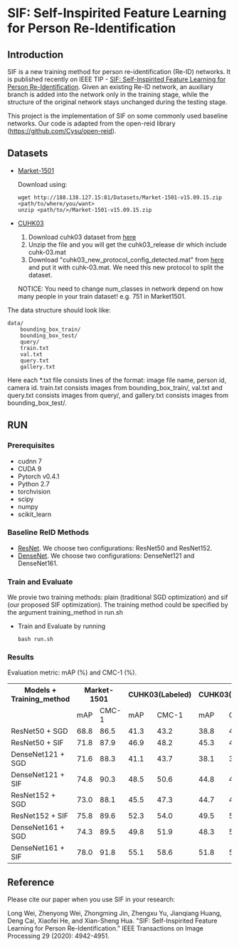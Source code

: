 # SIF: Self-Inspirited Feature Learning for Person Re-Identification
## Introduction

SIF is a new training method for person re-identification (Re-ID) networks. It is published recently on IEEE TIP - [SIF: Self-Inspirited Feature Learning for Person Re-Identification](https://ieeexplore.ieee.org/document/9024230).
Given an existing Re-ID network, an auxiliary branch is added into the network only in the training stage, while the structure of the original network stays unchanged during the testing stage. 

This project is the implementation of SIF on some commonly used baseline networks. Our code is adapted from the open-reid library (https://github.com/Cysu/open-reid).

## Datasets
* [Market-1501](http://www.liangzheng.com.cn/Project/project_reid.html)
  
    Download using: 
        
      wget http://188.138.127.15:81/Datasets/Market-1501-v15.09.15.zip <path/to/where/you/want>
      unzip <path/to/>/Market-1501-v15.09.15.zip
  
* [CUHK03](http://www.ee.cuhk.edu.hk/~xgwang/CUHK_identification.html)

  1. Download cuhk03 dataset from [here](http://www.ee.cuhk.edu.hk/~xgwang/CUHK_identification.html)
  2. Unzip the file and you will get the cuhk03_release dir which include cuhk-03.mat
  3. Download "cuhk03_new_protocol_config_detected.mat" from [here](https://github.com/zhunzhong07/person-re-ranking/tree/master/evaluation/data/CUHK03) and put it with cuhk-03.mat. We need this new protocol to split the dataset.
  
  NOTICE: You need to change num_classes in network depend on how many people in your train dataset! e.g. 751 in Market1501.

The data structure should look like:
    
  ```
  data/
      bounding_box_train/
      bounding_box_test/
      query/
      train.txt   
      val.txt
      query.txt
      gallery.txt
  ```
  Here each *.txt file consists lines of the format: image file name, person id, camera id.
  train.txt consists images from bounding_box_train/, val.txt and query.txt consists images from query/, and gallery.txt consists images from bounding_box_test/.

## RUN
### Prerequisites

+ cudnn 7
+ CUDA 9
+ Pytorch v0.4.1
+ Python 2.7
+ torchvision
+ scipy
+ numpy
+ scikit_learn

### Baseline ReID Methods

+ [ResNet](https://arxiv.org/abs/1512.03385). We choose two configurations: ResNet50 and ResNet152.
+ [DenseNet](https://arxiv.org/abs/1608.06993). We choose two configurations: DenseNet121 and DenseNet161.

### Train and Evaluate
We provie two training methods: plain (traditional SGD optimization) and sif (our proposed SIF optimization). The training method could be specified by the argument training_method in run.sh

* Train and Evaluate by running
  ```
  bash run.sh
  ```

### Results
Evaluation metric: mAP (%) and CMC-1 (%). 

<table>
  <tr>
    <th>Models + Training_method</th> 
    <th colspan="2">Market-1501</th>
    <th colspan="2">CUHK03(Labeled)</th>
    <th colspan="2">CUHK03(Detected)</th>
    <th colspan="2">DukeMTMC-reID</th>
  </tr>
  <tr>
    <td></td>
    <td>mAP</td>
    <td>CMC-1</td>
    <td>mAP</td>
    <td>CMC-1</td>
    <td>mAP</td>
    <td>CMC-1</td>
    <td>mAP</td>
    <td>CMC-1</td>
  </tr>
  <tr>
    <td>ResNet50 + SGD</td>
    <td>68.8</td>
    <td>86.5</td>
    <td>41.3</td>
    <td>43.2</td>
    <td>38.8</td>
    <td>40.3</td>
    <td>60.0</td>
    <td>78.8</td>
  </tr>
  <tr>
    <td>ResNet50 + SIF</td>
    <td>71.8</td>
    <td>87.9</td>
    <td>46.9</td>
    <td>48.2</td>
    <td>45.3</td>
    <td>47.1</td>
    <td>61.6</td>
    <td>79.3</td>
  </tr>
  <tr>
    <td>DenseNet121 + SGD</td>
    <td>71.6</td>
    <td>88.3</td>
    <td>41.1</td>
    <td>43.7</td>
    <td>38.1</td>
    <td>39.7</td>
    <td>62.0</td>
    <td>80.3</td>
  </tr>
  <tr>
    <td>DenseNet121 + SIF</td>
    <td>74.8</td>
    <td>90.3</td>
    <td>48.5</td>
    <td>50.6</td>
    <td>44.8</td>
    <td>46.6</td>
    <td>65.3</td>
    <td>89.5</td>
  </tr>
  <tr>
    <td>ResNet152 + SGD</td>
    <td>73.0</td>
    <td>88.1</td>
    <td>45.5</td>
    <td>47.3</td>
    <td>44.7</td>
    <td>48.2</td>
    <td>63.4</td>
    <td>80.9</td>
  </tr>
  <tr>
    <td>ResNet152 + SIF</td>
    <td>75.8</td>
    <td>89.6</td>
    <td>52.3</td>
    <td>54.0</td>
    <td>49.5</td>
    <td>52.9</td>
    <td>66.0</td>
    <td>82.6</td>
  </tr>
  <tr>
    <td>DenseNet161 + SGD</td>
    <td>74.3</td>
    <td>89.5</td>
    <td>49.8</td>
    <td>51.9</td>
    <td>48.3</td>
    <td>51.6</td>
    <td>64.2</td>
    <td>82.0</td>
  </tr>
  <tr>
    <td>DenseNet161 + SIF</td>
    <td>78.0</td>
    <td>91.8</td>
    <td>55.1</td>
    <td>58.6</td>
    <td>51.8</td>
    <td>54.4</td>
    <td>68.0</td>
    <td>84.6</td>
  </tr>
</table>


## Reference

Please cite our paper when you use SIF in your research:

Long Wei, Zhenyong Wei, Zhongming Jin, Zhengxu Yu, Jianqiang Huang, Deng Cai, Xiaofei He, and Xian-Sheng Hua. "SIF: Self-Inspirited Feature Learning for Person Re-Identification." IEEE Transactions on Image Processing 29 (2020): 4942-4951.
